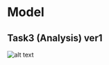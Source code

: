 # Model
## Task3 (Analysis) ver1
![alt text](https://github.com/ecacikgoz97/competition/blob/main/task3/tilek/v1/LM-based%20analyzer.png)
